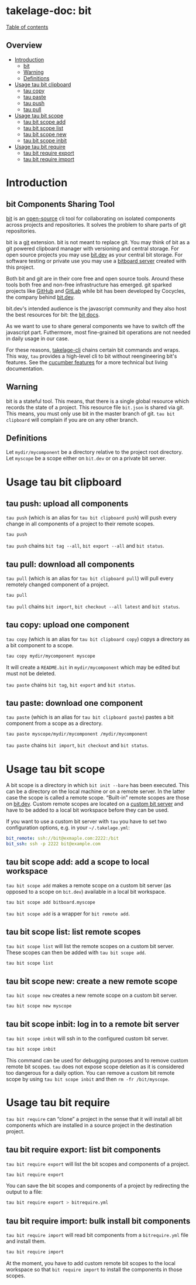 # takelage-doc: bit

[Table of contents](../../README.md)

## Overview 

- [Introduction](#introduction)
  - [bit](#bit)
  - [Warning](#warning)
  - [Definitions](#definitions)
- [Usage tau bit clipboard](#clipboard)
  - [tau copy](#copy)
  - [tau paste](#paste)
  - [tau push](#push)
  - [tau pull](#pull)
- [Usage tau bit scope](#scope)
  - [tau bit scope add](#add)
  - [tau bit scope list](#list)
  - [tau bit scope new](#new)
  - [tau bit scope inbit](#inbit)
- [Usage tau bit require](#require)
  - [tau bit require export](#export)
  - [tau bit require import](#import)

<a name="introduction"/>

# Introduction

<a name="bit"/>

## bit Components Sharing Tool

[bit](https://docs.bit.dev/) is an 
[open-source](https://github.com/teambit/bit)
cli tool for collaborating on isolated components 
across projects and repositories.
It solves the problem to share parts of git repositories.

bit is a 
[git](https://git-scm.com) extension.
bit is not meant to replace git.
You may think of bit as a git powered clipboard manager
with versioning and central storage.
For open source projects you may use 
[bit.dev](https://bit.dev)
as your central bit storage.
For software testing or private use you may use a 
[bitboard server](https://github.com/geospin-takelage/takelage-bit)
created with this project.

Both bit and git are in their core free and open source tools.
Around these tools both free and non-free infrastructure has emerged.
git sparked projects like 
[GitHub](https://github.com) and 
[GitLab](https://gitlab.com) while bit has been
developed by Cocycles, the company behind 
[bit.dev](https://bit.dev).

bit.dev's intended audience is the javascript community and
they also host the best resources for bit: 
the [bit docs](https://docs.bit.dev/).

As we want to use to share general components
we have to switch off the javascript part.
Futhermore, most fine-grained bit operations 
are not needed in daily usage in our case.

For these reasons,
[takelage-cli](https://github.com/geospin-takelage/takelage-cli)
chains certain bit commands and wraps.
This way, `tau` provides a high-level cli to bit
without reengineering bit's features.
See the 
[cucumber features](https://github.com/geospin-takelage/takelage-cli#commands)
for a more technical but living documentation.

<a name="warning"/>

## Warning

bit is a stateful tool. 
This means, that there is a single global resource
which records the state of a project.
This resource file `bit.json` is shared via git.
This means, you must only use bit in the 
master branch of git.
`tau bit clipboard` will complain 
if you are on any other branch.

<a name="definitions"/>

## Definitions

Let `mydir/mycomponent` be a directory
relative to the project root directory.
Let `myscope` be a scope either on `bit.dev`
or on a private bit server.

<a name="clipboard"/>

# Usage tau bit clipboard

<a name="push"/>

## tau push: upload all components

`tau push` (which is an alias for `tau bit clipboard push`)
will push every change in all components of a project to
their remote scopes. 

```bash
tau push
```

`tau push` chains `bit tag --all`, 
`bit export --all` and `bit status`.

<a name="pull"/>

## tau pull: download all components

`tau pull` (which is an alias for `tau bit clipboard pull`)
will pull every remotely changed component of a project.

```bash
tau pull
```

`tau pull` chains `bit import`, 
`bit checkout --all latest` and `bit status`.

<a name="copy"/>

## tau copy: upload one component

`tau copy` (which is an alias for `tau bit clipboard copy`)
copys a directory as a bit component to a scope.

```bash
tau copy mydir/mycomponent myscope
```

It will create a `README.bit` in `mydir/mycomponent`
which may be edited but must not be deleted.

`tau paste` chains `bit tag`, `bit export` and `bit status`.

<a name="paste"/>

## tau paste: download one component

`tau paste` (which is an alias for `tau bit clipboard paste`)
pastes a bit component from a scope as a directory.

```bash
tau paste myscope/mydir/mycomponent /mydir/mycomponent
```

`tau paste` chains `bit import`, `bit checkout` and `bit status`.

<a name="scope"/>

# Usage tau bit scope

A bit scope is a directory in which `bit init --bare` has been executed.
This can be a directory on the local machine or on a remote server.
In the latter case the scope is called a remote scope.
“Built-in” remote scopes are those on
[bit.dev](https://bit.dev/).
Custom remote scopes are located on a 
[custom bit server](https://github.com/geospin-takelage/takelage-bit)
and have to be added to a local bit workspace
before they can be used.

If you want to use a custom bit server with `tau`
you have to set two configuration options,
e.g. in your `~/.takelage.yml`:

```yaml
bit_remote: ssh://bit@exmaple.com:2222:/bit
bit_ssh: ssh -p 2222 bit@example.com
```

<a name="add"/>

## tau bit scope add: add a scope to local workspace 

`tau bit scope add` makes a remote scope on a custom bit server
(as opposed to a scope on `bit.dev`) 
available in a local bit workspace.

```bash
tau bit scope add bitboard.myscope
```

`tau bit scope add` is a wrapper for `bit remote add`.

<a name="list"/>

## tau bit scope list: list remote scopes

`tau bit scope list` will list the remote scopes on a custom bit server.
These scopes can then be added with `tau bit scope add`.

```bash
tau bit scope list
```

<a name="new"/>

## tau bit scope new: create a new remote scope

`tau bit scope new` creates a new remote scope on a custom bit server.

```bash
tau bit scope new myscope
```

<a name="inbit"/>

## tau bit scope inbit: log in to a remote bit server

`tau bit scope inbit` will ssh in to the configured custom bit server.

```bash
tau bit scope inbit
```

This command can be used for debugging purposes
and to remove custom remote bit scopes.
`tau` does not expose scope deletion as it is considered too
dangerous for a daily option.
You can remove a custom bit remote scope by using
`tau bit scope inbit` and then `rm -fr /bit/myscope`.

<a name="reuqire"/>

# Usage tau bit require

`tau bit require` can  “clone” a project in the
sense that it will install all bit components
which are installed in a source project 
in the destination project.

<a name="export"/>

## tau bit require export: list bit components 

`tau bit require export` will list the bit scopes and components
of a project.

```bash
tau bit require export
```

You can save the bit scopes and components of a project
by redirecting the output to a file:

```bash
tau bit require export > bitrequire.yml
```

<a name="import"/>

## tau bit require import: bulk install bit components 

`tau bit require import` will read bit components from 
a `bitrequire.yml` file and install them.

```bash
tau bit require import
```

At the moment, you have to add custom remote bit scopes
to the local workspace so that `bit require import`
to install the components in those scopes.
